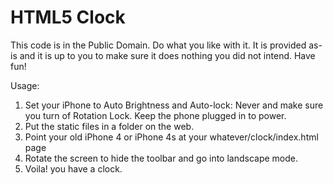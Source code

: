 # HTML5 Clock

This code is in the Public Domain. Do what you like with it. It is provided as-is and it is up to you to make sure it does nothing you did not intend. Have fun!

Usage:

1. Set your iPhone to Auto Brightness and Auto-lock: Never and make sure you turn of Rotation Lock. Keep the phone plugged in to power.
2. Put the static files in a folder on the web.
3. Point your old iPhone 4 or iPhone 4s at your whatever/clock/index.html page
4. Rotate the screen to hide the toolbar and go into landscape mode.
5. Voila! you have a clock.


